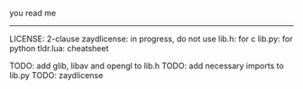 you read me

---

LICENSE: 2-clause
zaydlicense: in progress, do not use
lib.h: for c
lib.py: for python
tldr.lua: cheatsheet

TODO: add glib, libav and opengl to lib.h
TODO: add necessary imports to lib.py
TODO: zaydlicense
